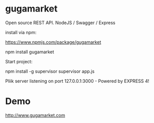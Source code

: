 # gugamarket
Open source REST API. NodeJS / Swagger / Express

install via npm:

https://www.npmjs.com/package/gugamarket

npm install gugamarket

Start project:

npm install -g supervisor
supervisor app.js

Pliik server listening on port 127.0.0.1:3000 - Powered by EXPRESS 4!

# Demo

http://www.gugamarket.com
